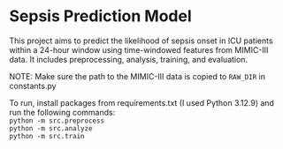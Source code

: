 # Sepsis Prediction Model
This project aims to predict the likelihood of sepsis onset in ICU patients within a 24-hour window using time-windowed features from MIMIC-III data. It includes preprocessing, analysis, training, and evaluation.<br>

NOTE: Make sure the path to the MIMIC-III data is copied to `RAW_DIR` in constants.py<br>

To run, install packages from requirements.txt (I used Python 3.12.9) and run the following commands:<br>
`python -m src.preprocess`<br>
`python -m src.analyze`<br>
`python -m src.train`<br>
